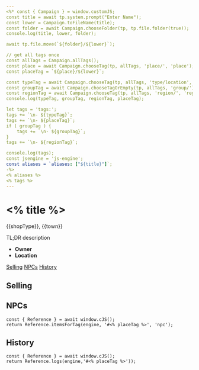 ```yaml
---
<%* const { Campaign } = window.customJS;
const title = await tp.system.prompt("Enter Name");
const lower = Campaign.toFileName(title);
const folder = await Campaign.chooseFolder(tp, tp.file.folder(true));
console.log(title, lower, folder);

await tp.file.move(`${folder}/${lower}`);

// get all tags once
const allTags = Campaign.allTags();
const place = await Campaign.chooseTag(tp, allTags, 'place/', 'place');
const placeTag = `${place}/${lower}`;

const typeTag = await Campaign.chooseTag(tp, allTags, 'type/location', 'type/location/shop');
const groupTag = await Campaign.chooseTagOrEmpty(tp, allTags, 'group/');
const regionTag = await Campaign.chooseTag(tp, allTags, 'region/', 'region/sword-coast-north');
console.log(typeTag, groupTag, regionTag, placeTag);

let tags = 'tags:';
tags += `\n- ${typeTag}`;
tags += `\n- ${placeTag}`;
if ( groupTag ) {
    tags += `\n- ${groupTag}`;
}
tags += `\n- ${regionTag}`;

console.log(tags);
const jsengine = 'js-engine';
const aliases = `aliases: ["${title}"]`;
-%>
<% aliases %>
<% tags %>
---
```

# <% title %>
<span class="subhead">{{shopType}}, {{town}}</span>

TL;DR description

- **Owner**
- **Location**

<span class="nav">[Selling](#Selling) [NPCs](#NPCs) [History](#History)</span>

## Selling


## NPCs

```<% jsengine %>
const { Reference } = await window.cJS();
return Reference.itemsForTag(engine, '#<% placeTag %>', 'npc');
```

## History

```<% jsengine %>
const { Reference } = await window.cJS();
return Reference.logs(engine,'#<% placeTag %>'));
```
